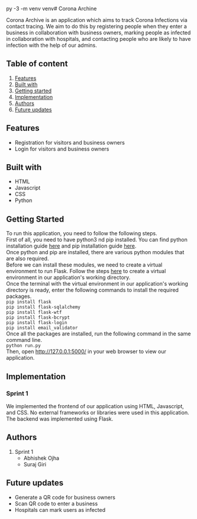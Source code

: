 py -3 -m venv venv# Corona Archine

Corona Archive is an application which aims to track Corona Infections via contact tracing. We aim to do this by registering people when they enter a business in collaboration with business owners, marking people as infected in collaboration with hospitals, and contacting people who are likely to have infection with the help of our admins. 


## Table of content
1. [Features](#f)
2. [Built with](#bw)
3. [Getting started](#gs)
4. [Implementation](#i)
5. [Authors](#a)
6. [Future updates](#fu)

## <a name="f">Features</a>
- Registration for visitors and business owners
- Login for visitors and business owners


## <a name="bw">Built with</a>
* HTML
* Javascript
* CSS
* Python

## <a name="gs">Getting Started</a>
To run this application, you need to follow the following steps.\
First of all, you need to have python3 nd pip installed. You can find python installation guide [here](https://www.python.org/downloads/) and pip installation guide [here](https://pip.pypa.io/en/stable/installation/). \
Once python and pip are installed, there are various python modules that are also required. \
Before we can install these modules, we need to create a virtual environment to run Flask. Follow the steps [here](https://flask.palletsprojects.com/en/2.0.x/installation/) to create a virtual environment in our application's working directory.\
Once the terminal with the virtual environment in our application's working directory is ready, enter the following commands to install the required packages.\
```pip install flask```\
```pip install flask-sqlalchemy```\
```pip install flask-wtf```\
```pip install flask-bcrypt```\
```pip install flask-login```\
```pip install email_validator```\
Once all the packages are installed, run the following command in the same command line.\
```python run.py```\
Then, open http://127.0.0.1:5000/ in your web browser to view our application.

## <a name="i">Implementation</a>
### Sprint 1
We implemented the frontend of our application using HTML, Javascript, and CSS. No external frameworks or libraries were used in this application. The backend was implemented using Flask.

## <a name="a">Authors</a>
1. Sprint 1
    * Abhishek Ojha
    * Suraj Giri

## <a name="fu">Future updates</a>
- Generate a QR code for business owners
- Scan QR code to enter a business
- Hospitals can mark users as infected

